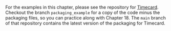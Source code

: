 For the examples in this chapter, please see the repository for
[Timecard](https://github.com/codemouse92/timecard). Checkout the branch
`packaging_example` for a copy of the code minus the packaging files, so
you can practice along with Chapter 18. The `main` branch of that repository
contains the latest version of the packaging for Timecard.
